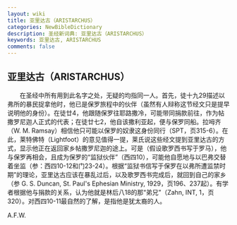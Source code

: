 ```yaml
---
layout: wiki
title: 亚里达古（ARISTARCHUS）
categories: NewBibleDictionary
description: 圣经新词典: 亚里达古（ARISTARCHUS）
keywords: 亚里达古, ARISTARCHUS
comments: false
---
```


## 亚里达古（ARISTARCHUS）

　　在圣经中所有用到此名字之处，无疑的均指同一人。首先，徒十九29描述以弗所的暴民捉拿他时，他已是保罗旅程中的伙伴（虽然有人辩称这节经文只是提早说明他的身份）。在徒廿4，他跟随保罗往耶路撒冷，可能带同捐款前往，作为帖撒罗尼迦人正式的代表；在徒廿七2，他自该撒利亚起，便与保罗同船。拉呣齐（W. M. Ramsay）相信他只可能以保罗的奴隶这身份同行（SPT，页315-6）。在此，莱特佛特（Lightfoot）的意见值得一提，莱氏说这些经文提到亚里达古的方式，显示他正在返回家乡帖撒罗尼迦的途上。可是（假设歌罗西书写于罗马），他与保罗再相会，且成为保罗的“监狱伙伴”（西四10），可能他自愿地与以巴弗交替着坐监（参：西四10-12和门23-24）。根据“监狱书信写于保罗在以弗所遭监禁时期”的理论，亚里达古应该在暴乱过后，以及歌罗西书完成后，就回到自己的家乡（参 G. S. Duncan, St. Paul's Ephesian Ministry, 1929，页196、237起）。有学者根据他与捐款的关系，认为他就是林后八18的那“弟兄”（Zahn, INT, 1，页320）。对西四10-11最自然的了解，是指他是犹太裔的人。

A.F.W.






